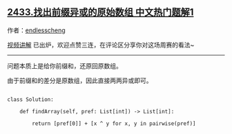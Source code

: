 ## [2433.找出前缀异或的原始数组 中文热门题解1](https://leetcode.cn/problems/find-the-original-array-of-prefix-xor/solutions/100000/li-yong-chai-fen-shu-zu-de-si-xiang-by-e-8ve6)

作者：[endlesscheng](https://leetcode.cn/u/endlesscheng)

[视频讲解](https://www.bilibili.com/video/BV11d4y1i7Gs) 已出炉，欢迎点赞三连，在评论区分享你对这场周赛的看法~

---

问题本质上是给你前缀和，还原回原数组。

由于前缀和的差分是原数组，因此直接两两异或即可。

```
class Solution:
    def findArray(self, pref: List[int]) -> List[int]:
        return [pref[0]] + [x ^ y for x, y in pairwise(pref)]
```

